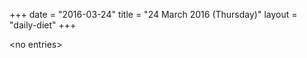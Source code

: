 +++
date = "2016-03-24"
title = "24 March 2016 (Thursday)"
layout = "daily-diet"
+++

\<no entries\>